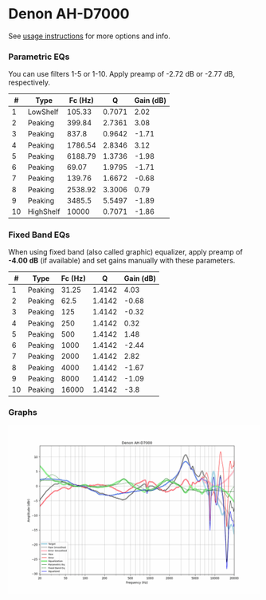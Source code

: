 # Denon AH-D7000
See [usage instructions](https://github.com/jaakkopasanen/AutoEq#usage) for more options and info.

### Parametric EQs
You can use filters 1-5 or 1-10. Apply preamp of -2.72 dB or -2.77 dB, respectively.

|   # | Type      |   Fc (Hz) |      Q |   Gain (dB) |
|-----|-----------|-----------|--------|-------------|
|   1 | LowShelf  |    105.33 | 0.7071 |        2.02 |
|   2 | Peaking   |    399.84 | 2.7361 |        3.08 |
|   3 | Peaking   |    837.8  | 0.9642 |       -1.71 |
|   4 | Peaking   |   1786.54 | 2.8346 |        3.12 |
|   5 | Peaking   |   6188.79 | 1.3736 |       -1.98 |
|   6 | Peaking   |     69.07 | 1.9795 |       -1.71 |
|   7 | Peaking   |    139.76 | 1.6672 |       -0.68 |
|   8 | Peaking   |   2538.92 | 3.3006 |        0.79 |
|   9 | Peaking   |   3485.5  | 5.5497 |       -1.89 |
|  10 | HighShelf |  10000    | 0.7071 |       -1.86 |

### Fixed Band EQs
When using fixed band (also called graphic) equalizer, apply preamp of **-4.00 dB** (if available) and set gains manually with these parameters.

|   # | Type    |   Fc (Hz) |      Q |   Gain (dB) |
|-----|---------|-----------|--------|-------------|
|   1 | Peaking |     31.25 | 1.4142 |        4.03 |
|   2 | Peaking |     62.5  | 1.4142 |       -0.68 |
|   3 | Peaking |    125    | 1.4142 |       -0.32 |
|   4 | Peaking |    250    | 1.4142 |        0.32 |
|   5 | Peaking |    500    | 1.4142 |        1.48 |
|   6 | Peaking |   1000    | 1.4142 |       -2.44 |
|   7 | Peaking |   2000    | 1.4142 |        2.82 |
|   8 | Peaking |   4000    | 1.4142 |       -1.67 |
|   9 | Peaking |   8000    | 1.4142 |       -1.09 |
|  10 | Peaking |  16000    | 1.4142 |       -3.8  |

### Graphs
![](./Denon%20AH-D7000.png)
